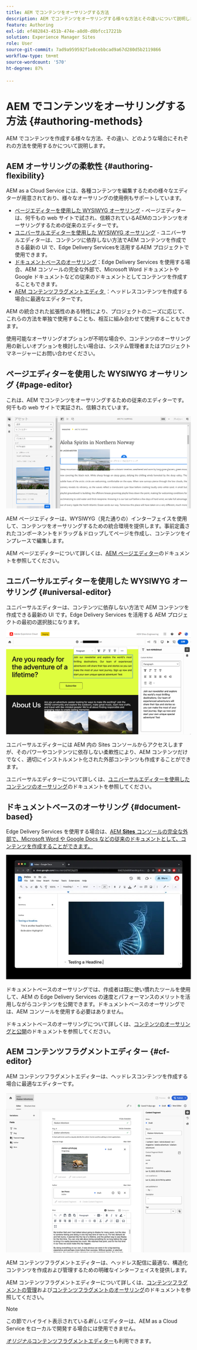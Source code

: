 ```yaml
---
title: AEM でコンテンツをオーサリングする方法
description: AEM でコンテンツをオーサリングする様々な方法とその違いについて説明します。
feature: Authoring
exl-id: ef482843-451b-474e-a8d0-d0bfcc17221b
solution: Experience Manager Sites
role: User
source-git-commit: 7ad9a959592f1e8cebbcad9a67d280d5b2119866
workflow-type: tm+mt
source-wordcount: '570'
ht-degree: 87%

---
```


# AEM でコンテンツをオーサリングする方法 {#authoring-methods}

AEM でコンテンツを作成する様々な方法、その違い、どのような場合にそれぞれの方法を使用するかについて説明します。

## AEM オーサリングの柔軟性 {#authoring-flexibility}

AEM as a Cloud Service には、各種コンテンツを編集するための様々なエディターが用意されており、様々なオーサリングの使用例もサポートしています。

* [ページエディターを使用した WYSIWYG オーサリング](#page-editor) - ページエディターは、何千もの web サイトで試され、信頼されているAEMのコンテンツをオーサリングするための従来のエディターです。
* [ユニバーサルエディターを使用した WYSIWYG オーサリング](#universal-editor) - ユニバーサルエディターは、コンテンツに依存しない方法でAEM コンテンツを作成できる最新の UI で、Edge Delivery Servicesを活用するAEM プロジェクトで使用できます。
* [ドキュメントベースのオーサリング](#document-based)：Edge Delivery Services を使用する場合、AEM コンソールの完全な外部で、Microsoft Word ドキュメントや Google ドキュメントなどの従来のドキュメントとしてコンテンツを作成することもできます。
* [AEM コンテンツフラグメントエディタ ](#cf-editor)：ヘッドレスコンテンツを作成する場合に最適なエディターです。

AEM の統合された拡張性のある特性により、プロジェクトのニーズに応じて、これらの方法を単独で使用することも、相互に組み合わせて使用することもできます。

使用可能なオーサリングオプションが不明な場合や、コンテンツのオーサリング用の新しいオプションを検討したい場合は、システム管理者またはプロジェクトマネージャーにお問い合わせください。

## ページエディターを使用した WYSIWYG オーサリング {#page-editor}

これは、AEM でコンテンツをオーサリングするための従来のエディターです。何千もの web サイトで実証され、信頼されています。

![AEM ページエディター](assets/authoring-methods-page-editor.png)

AEM ページエディターは、WYSIWYG（見た通りの）インターフェイスを使用して、コンテンツをオーサリングするための統合環境を提供します。事前定義されたコンポーネントをドラッグ＆ドロップしてページを作成し、コンテンツをインプレースで編集します。

AEM ページエディターについて詳しくは、[AEM ページエディター](/help/sites-cloud/authoring/page-editor/introduction.md)のドキュメントを参照してください。

## ユニバーサルエディターを使用した WYSIWYG オーサリング {#universal-editor}

ユニバーサルエディターは、コンテンツに依存しない方法で AEM コンテンツを作成できる最新の UI です。Edge Delivery Services を活用する AEM プロジェクトの最初の選択肢になります。

![ユニバーサルエディター](assets/authoring-methods-ue.png)

ユニバーサルエディターには AEM 内の Sites コンソールからアクセスしますが、そのパワーやコンテンツに依存しない柔軟性により、AEM コンテンツだけでなく、適切にインストルメント化された外部コンテンツも作成することができます。

ユニバーサルエディターについて詳しくは、[ユニバーサルエディターを使用したコンテンツのオーサリング](/help/sites-cloud/authoring/universal-editor/authoring.md)のドキュメントを参照してください。

## ドキュメントベースのオーサリング  {#document-based}

Edge Delivery Services を使用する場合は、[AEM **Sites** コンソールの完全な外部で、Microsoft Word や Google Docs などの従来のドキュメントとして、コンテンツを作成することができます。](/help/sites-cloud/authoring/sites-console/introduction.md)

![ドキュメントベースのコンテンツの編集](assets/authoring-methods-document.jpg)

ドキュメントベースのオーサリングでは、作成者は既に使い慣れたツールを使用して、AEM の Edge Delivery Services の速度とパフォーマンスのメリットを活用しながらコンテンツを公開できます。ドキュメントベースのオーサリングでは、AEM コンソールを使用する必要はありません。

ドキュメントベースのオーサリングについて詳しくは、[コンテンツのオーサリングと公開](/help/edge/docs/authoring.md)のドキュメントを参照してください。

## AEM コンテンツフラグメントエディター {#cf-editor}

AEM コンテンツフラグメントエディターは、ヘッドレスコンテンツを作成する場合に最適なエディターです。

![AEM コンテンツフラグメントエディター](assets/authoring-methods-cf-editor.png)

AEM コンテンツフラグメントエディターは、ヘッドレス配信に最適な、構造化コンテンツを作成および管理するための明確なインターフェイスを提供します。

AEM コンテンツフラグメントエディターについて詳しくは、[コンテンツフラグメントの管理](/help/sites-cloud/administering/content-fragments/managing.md)および[コンテンツフラグメントのオーサリング](/help/sites-cloud/administering/content-fragments/managing.md)のドキュメントを参照してください。

>[!NOTE]
>
>この節でハイライト表示されている&#x200B;*新しい*&#x200B;エディターは、AEM as a Cloud Service をローカルで開発する場合には使用できません。
>
>[*オリジナル*&#x200B;コンテンツフラグメントエディター](/help/assets/content-fragments/content-fragments-variations.md)も利用できます。
